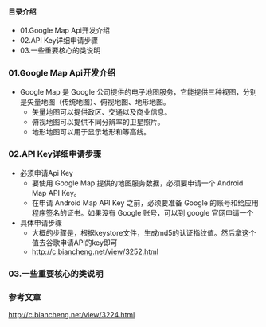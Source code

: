#### 目录介绍
- 01.Google Map Api开发介绍
- 02.API Key详细申请步骤
- 03.一些重要核心的类说明


### 01.Google Map Api开发介绍
- Google Map 是 Google 公司提供的电子地图服务，它能提供三种视图，分别是矢量地图（传统地图）、俯视地图、地形地图。
    - 矢量地图可以提供政区、交通以及商业信息。
    - 俯视地图可以提供不同分辨率的卫星照片。
    - 地形地图可以用于显示地形和等高线。



### 02.API Key详细申请步骤
- 必须申请Api Key
    - 要使用 Google Map 提供的地图服务数据，必须要申请一个 Android Map API Key。
    - 在申请 Android Map API Key 之前，必须要准备 Google 的账号和给应用程序签名的证书。如果没有 Google 账号，可以到 google 官网申请一个
- 具体申请步骤
    - 大概的步骤是，根据keystore文件，生成md5的认证指纹值。然后拿这个值去谷歌申请API的key即可
    - http://c.biancheng.net/view/3252.html



### 03.一些重要核心的类说明




### 参考文章
http://c.biancheng.net/view/3224.html






